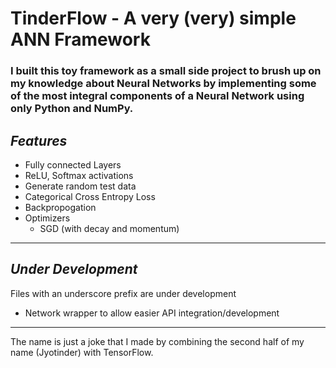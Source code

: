 # TinderFlow - A very (very) simple ANN Framework
### I built this toy framework as a small side project to brush up on my knowledge about Neural Networks by implementing some of the most integral components of a Neural Network using only Python and NumPy.

## *Features*
- Fully connected Layers
- ReLU, Softmax activations
- Generate random test data
- Categorical Cross Entropy Loss
- Backpropogation
- Optimizers
  - SGD (with decay and momentum)

---

## *Under Development*
Files with an underscore prefix are under development
- Network wrapper to allow easier API integration/development

---
The name is just a joke that I made by combining the second half of my name (Jyotinder) with TensorFlow.